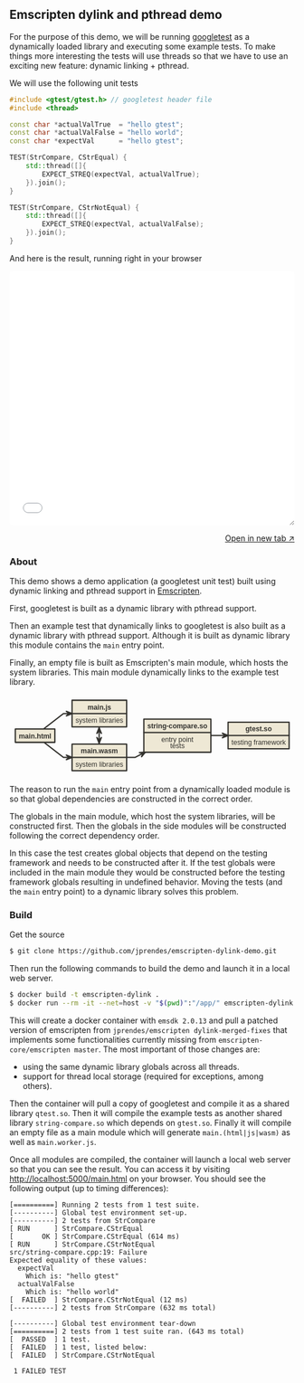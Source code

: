 ## Emscripten dylink and pthread demo

For the purpose of this demo, we will be running [googletest](https://github.com/google/googletest/) as a dynamically loaded library and executing some example tests.
To make things more interesting the tests will use threads so that we have to use an exciting new feature: dynamic linking + pthread.

We will use the following unit tests

```c++
#include <gtest/gtest.h> // googletest header file
#include <thread>

const char *actualValTrue  = "hello gtest";
const char *actualValFalse = "hello world";
const char *expectVal      = "hello gtest";

TEST(StrCompare, CStrEqual) {
    std::thread([]{
        EXPECT_STREQ(expectVal, actualValTrue);
    }).join();
}

TEST(StrCompare, CStrNotEqual) {
    std::thread([]{
        EXPECT_STREQ(expectVal, actualValFalse);
    }).join();
}
```

And here is the result, running right in your browser

<iframe src="./build/embedded.html" style="width:100%; height: 450px; border: none; resize: vertical; border-radius: 0.3rem;"></iframe>

<p style="display:flex;flex-direction:column;align-items:flex-end;"><a href="./build/main.html" target="_blank">Open in new tab ↗</a></p>

### About

This demo shows a demo application (a googletest unit test) built using dynamic linking and pthread support in [Emscripten](https://emscripten.org/).

First, googletest is built as a dynamic library with pthread support.

Then an example test that dynamically links to googletest is also built as a dynamic library with pthread support. Although it is built as dynamic library this module contains the `main` entry point.

Finally, an empty file is built as Emscripten's main module, which hosts the system libraries. This main module dynamically links to the example test library.

<svg xmlns="http://www.w3.org/2000/svg" style="font:700 12pt Helvetica,Helvetica,sans-serif;display:block;margin:0 auto;width:663px;max-width: 100%;" stroke-linecap="round" stroke-linejoin="round" viewBox="0 0 663 190"><path fill="none" stroke="#33322e" stroke-width="3" d="M79.6 111l45.9 35.5h20"/><path fill="#33322e" stroke="#33322e" stroke-width="3" d="M132.2 151.8l6.6-5.3-6.6-5.3 13.3 5.3z"/><path fill="none" stroke="#33322e" stroke-width="3" d="M79.6 80l45.9-35.5h20"/><path fill="#33322e" stroke="#33322e" stroke-width="3" d="M132.2 49.8l6.6-5.3-6.6-5.3 13.3 5.3z"/><path fill="none" stroke="#33322e" stroke-width="3" d="M272.5 146.5h20l24-12.5h0"/><path fill="#33322e" stroke="#33322e" stroke-width="3" d="M307.2 144.9l3.4-7.8-8.4-1.7 14.3-1.4z"/><path fill="none" stroke="#33322e" stroke-width="3" d="M468.5 95.5h40"/><path fill="#33322e" stroke="#33322e" stroke-width="3" d="M495.2 100.8l6.6-5.3-6.6-5.3 13.3 5.3z"/><path fill="#eee8d5" stroke="#33322e" stroke-width="3" d="M145.5 13.5h127v62h-127z" data-name="main.js"/><path fill="none" stroke="#33322e" stroke-width="3" d="M145.5 44.5h127" data-name="main.js"/><text x="209" y="35" style="font:700 12pt Helvetica,Helvetica,sans-serif" fill="#33322e" data-name="main.js" text-anchor="middle">main.js</text><text x="153.5" y="66" style="font:12pt Helvetica,Helvetica,sans-serif" fill="#33322e" data-name="main.js">system libraries</text><path fill="#eee8d5" stroke="#33322e" stroke-width="3" d="M145.5 115.5h127v62h-127z" data-name="main.wasm"/><path fill="none" stroke="#33322e" stroke-width="3" d="M145.5 146.5h127" data-name="main.wasm"/><text x="209" y="137" style="font:700 12pt Helvetica,Helvetica,sans-serif" fill="#33322e" data-name="main.wasm" text-anchor="middle">main.wasm</text><text x="153.5" y="168" style="font:12pt Helvetica,Helvetica,sans-serif" fill="#33322e" data-name="main.wasm">system libraries</text><path fill="#eee8d5" stroke="#33322e" stroke-width="3" d="M312.5 57.5h156v77h-156z" data-name="string-compare.so"/><path fill="none" stroke="#33322e" stroke-width="3" d="M312.5 88.5h156" data-name="string-compare.so"/><text x="390.5" y="79" style="font:700 12pt Helvetica,Helvetica,sans-serif" fill="#33322e" data-name="string-compare.so" text-anchor="middle">string-compare.so</text><text x="353.051" y="110" style="line-height:normal" fill="#33322e" data-name="string-compare.so" font-family="Helvetica,Helvetica,sans-serif" font-size="16" font-weight="400">entry point</text><text x="373.805" y="125" style="line-height:normal" fill="#33322e" data-name="string-compare.so" font-family="Helvetica,Helvetica,sans-serif" font-size="16" font-weight="400">tests</text><path fill="#eee8d5" stroke="#33322e" stroke-width="3" d="M508.5 64.5h142v62h-142z" data-name="gtest.so"/><path fill="none" stroke="#33322e" stroke-width="3" d="M508.5 95.5h142" data-name="gtest.so"/><text x="579.5" y="86" style="font:700 12pt Helvetica,Helvetica,sans-serif" fill="#33322e" data-name="gtest.so" text-anchor="middle">gtest.so</text><text x="516.5" y="117" style="font:12pt Helvetica,Helvetica,sans-serif" fill="#33322e" data-name="gtest.so">testing framework</text><path fill="#eee8d5" stroke="#33322e" stroke-width="3" d="M13.5 80.5h92v31h-92z" data-name="main.html"/><text x="59.5" y="102" style="font:700 12pt Helvetica,Helvetica,sans-serif" fill="#33322e" data-name="main.html" text-anchor="middle">main.html</text><path fill="none" stroke="#33322e" stroke-width="3" d="M208.5 77.722v35.692"/><path fill="#33322e" stroke="#33322e" stroke-width="3" d="M203.2 100.2l5.3 6.6 5.3-6.6-5.3 13.3zM213.8 90.72l-5.3-6.6-5.3 6.6 5.3-13.3z"/></svg>

The reason to run the `main` entry point from a dynamically loaded module is so that global dependencies are constructed in the correct order.

The globals in the main module, which host the system libraries, will be constructed first. Then the globals in the side modules will be constructed following the correct dependency order.

In this case the test creates global objects that depend on the testing framework and needs to be constructed after it. If the test globals were included in the main module they would be constructed before the testing framework globals resulting in undefined behavior. Moving the tests (and the `main` entry point) to a dynamic library solves this problem.

### Build

Get the source

```bash
$ git clone https://github.com/jprendes/emscripten-dylink-demo.git
```

Then run the following commands to build the demo and launch it in a local web server.

```bash
$ docker build -t emscripten-dylink .
$ docker run --rm -it --net=host -v "$(pwd)":"/app/" emscripten-dylink
```

This will create a docker container with `emsdk 2.0.13`  and pull a patched version of emscripten from `jprendes/emscripten dylink-merged-fixes` that implements some functionalities currently missing from `emscripten-core/emscripten master`. The most important of those changes are:
* using the same dynamic library globals across all threads.
* support for thread local storage (required for exceptions, among others).

Then the container will pull a copy of googletest and compile it as a shared library `qtest.so`. Then it will compile the example tests as another shared library `string-compare.so` which depends on `gtest.so`. Finally it will compile an empty file as a main module which will generate `main.(html|js|wasm)` as well as `main.worker.js`.

Once all modules are compiled, the container will launch a local web server so that you can see the result. You can access it by visiting [http://localhost:5000/main.html](http://localhost:5000/main.html) on your browser. You should see the following output (up to timing differences):

```
[==========] Running 2 tests from 1 test suite.
[----------] Global test environment set-up.
[----------] 2 tests from StrCompare
[ RUN      ] StrCompare.CStrEqual
[       OK ] StrCompare.CStrEqual (614 ms)
[ RUN      ] StrCompare.CStrNotEqual
src/string-compare.cpp:19: Failure
Expected equality of these values:
  expectVal
    Which is: "hello gtest"
  actualValFalse
    Which is: "hello world"
[  FAILED  ] StrCompare.CStrNotEqual (12 ms)
[----------] 2 tests from StrCompare (632 ms total)

[----------] Global test environment tear-down
[==========] 2 tests from 1 test suite ran. (643 ms total)
[  PASSED  ] 1 test.
[  FAILED  ] 1 test, listed below:
[  FAILED  ] StrCompare.CStrNotEqual

 1 FAILED TEST
```
